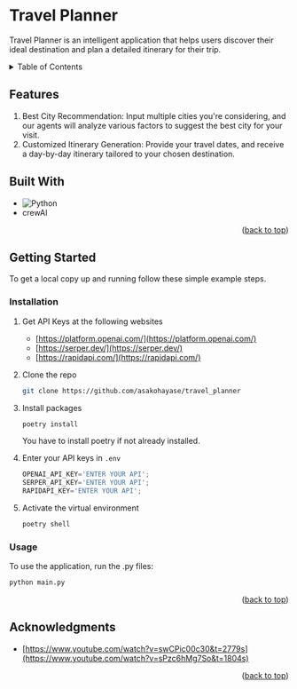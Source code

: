 <a name="readme-top"></a>

<h1>Travel Planner</h1>

<div align="left">
  <p>
   Travel Planner is an intelligent application that helps users discover their ideal destination and plan a detailed itinerary for their trip.
  </p>
</div>



<!-- TABLE OF CONTENTS -->
<details>
  <summary>Table of Contents</summary>
  <ol>
    <li><a href="#features">Features</a> </li>
    <li><a href="#built-with">Built With</a></li>
    <li><a href="#contributing">Getting Started</a></li>
    <li><a href="#contact">Acknowledgments</a></li>
  </ol>
</details>

## Features

1. Best City Recommendation: Input multiple cities you're considering, and our agents will analyze various factors to suggest the best city for your visit.
2. Customized Itinerary Generation: Provide your travel dates, and receive a day-by-day itinerary tailored to your chosen destination.



## Built With

* ![Python](https://img.shields.io/badge/python-3670A0?style=for-the-badge&logo=python&logoColor=ffdd54)
* crewAI

<p align="right">(<a href="#readme-top">back to top</a>)</p>



<!-- GETTING STARTED -->
## Getting Started

To get a local copy up and running follow these simple example steps.

### Installation

1. Get API Keys at the following websites
   * [https://platform.openai.com/](https://platform.openai.com/)
   * [https://serper.dev/](https://serper.dev/)
   * [https://rapidapi.com/](https://rapidapi.com/)
   
2. Clone the repo
   ```sh
   git clone https://github.com/asakohayase/travel_planner
   ```
3. Install packages
   ```sh
   poetry install
   ```
   You have to install poetry if not already installed.
   
4. Enter your API keys in `.env`
   ```js
   OPENAI_API_KEY='ENTER YOUR API';
   SERPER_API_KEY='ENTER YOUR API';
   RAPIDAPI_KEY='ENTER YOUR API';
   ```
5. Activate the virtual environment
   ```sh
   poetry shell
   ```

### Usage
To use the application, run the .py files:
   ```sh
   python main.py
   ```

<p align="right">(<a href="#readme-top">back to top</a>)</p>



<!-- ACKNOWLEDGMENTS -->
## Acknowledgments

* [https://www.youtube.com/watch?v=swCPic00c30&t=2779s](https://www.youtube.com/watch?v=sPzc6hMg7So&t=1804s)


<p align="right">(<a href="#readme-top">back to top</a>)</p>
